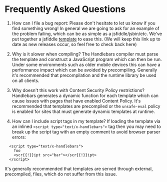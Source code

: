 # Frequently Asked Questions

1. How can I file a bug report:
  Please don't hesitate to let us know if you find something wrong! In general we are going to ask for an example of the problem failing, which can be as simple as a jsfiddle/jsbin/etc. We've put together a jsfiddle [template](http://jsfiddle.net/9D88g/11/) to ease this. (We will keep this link up to date as new releases occur, so feel free to check back here)

1. Why is it slower when compiling?
  The Handlebars compiler must parse the template and construct a JavaScript program which can then be run. Under some environments such as older mobile devices this can have a performance impact which can be avoided by precompiling. Generally it's recommended that precompilation and the runtime library be used on all clients.

1. Why doesn't this work with Content Security Policy restrictions?
  Handlebars generates a dynamic function for each template which can cause issues with pages that have enabled Content Policy. It's recommended that templates are precompiled or the `unsafe-eval` policy is enabled for sites that must generate dynamic templates at runtime.

1. How can I include script tags in my template?
  If loading the template via an inlined `<script type="text/x-handlebars">` tag then you may need to break up the script tag with an empty comment to avoid browser parser errors:

```
  <script type="text/x-handlebars">
    foo
    <scr{{!}}ipt src="bar"></scr{{!}}ipt>
  </script>
```

  It's generally recommended that templates are served through external, precompiled, files, which do not suffer from this issue.
